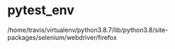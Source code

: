 # pytest_env

/home/travis/virtualenv/python3.8.7/lib/python3.8/site-packages/selenium/webdriver/firefox
